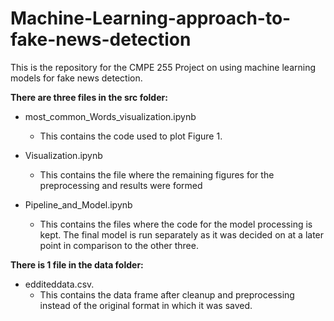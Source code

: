 # Machine-Learning-approach-to-fake-news-detection
This is the repository for the CMPE 255 Project on using machine learning models for fake news detection.

**There are three files in the src folder:**

- most_common_Words_visualization.ipynb

  - This contains the code used to plot Figure 1.

- Visualization.ipynb

  - This contains the file where the remaining figures for the preprocessing and results were formed

- Pipeline_and_Model.ipynb

  - This contains the files where the code for the model processing is kept. The final model is run separately as it was decided on at a later point in comparison to the other three.

  

**There is 1 file in the data folder:**

- edditeddata.csv.
  - This contains the data frame after cleanup and preprocessing instead of the original format in which it was saved.